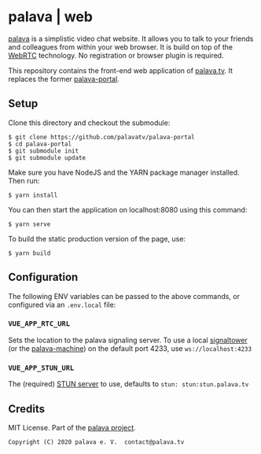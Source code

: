 # palava | web

[palava](https://github.com/palavatv/palava) is a simplistic video chat website. It allows you to talk to your friends and colleagues from within your web browser. It is build on top of the [WebRTC](https://webrtc.org/) technology. No registration or browser plugin is required.

This repository contains the front-end web application of [palava.tv](https://palava.tv). It replaces the former [palava-portal](https://github.com/palavatv/palava-portal).

## Setup

Clone this directory and checkout the submodule:

    $ git clone https://github.com/palavatv/palava-portal
    $ cd palava-portal
    $ git submodule init
    $ git submodule update

Make sure you have NodeJS and the YARN package manager installed. Then run:

    $ yarn install

You can then start the application on localhost:8080 using this command:

    $ yarn serve

To build the static production version of the page, use:

    $ yarn build

## Configuration

The following ENV variables can be passed to the above commands, or configured via an `.env.local` file:

### `VUE_APP_RTC_URL`

Sets the location to the palava signaling server. To use a local [signaltower](https://github.com/farao/signaltower/) (or the [palava-machine](https://github.com/palavatv/palava-machine/)) on the default port 4233, use `ws://localhost:4233`

### `VUE_APP_STUN_URL`

The (required) [STUN server](https://en.wikipedia.org/wiki/STUN) to use, defaults to `stun: stun:stun.palava.tv`

## Credits

MIT License. Part of the [palava project](https://palava.tv).

    Copyright (C) 2020 palava e. V.  contact@palava.tv

